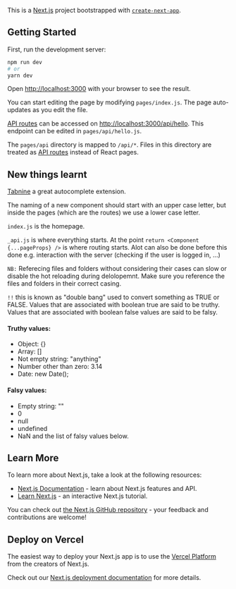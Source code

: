 This is a [Next.js](https://nextjs.org/) project bootstrapped with [`create-next-app`](https://github.com/vercel/next.js/tree/canary/packages/create-next-app).

## Getting Started

First, run the development server:

```bash
npm run dev
# or
yarn dev
```

Open [http://localhost:3000](http://localhost:3000) with your browser to see the result.

You can start editing the page by modifying `pages/index.js`. The page auto-updates as you edit the file.

[API routes](https://nextjs.org/docs/api-routes/introduction) can be accessed on [http://localhost:3000/api/hello](http://localhost:3000/api/hello). This endpoint can be edited in `pages/api/hello.js`.

The `pages/api` directory is mapped to `/api/*`. Files in this directory are treated as [API routes](https://nextjs.org/docs/api-routes/introduction) instead of React pages.

## New things learnt

[Tabnine](https://www.tabnine.com/install/vscode) a great autocomplete extension.

The naming of a new component should start with an upper case letter, but inside the pages (which are the routes) we use a lower case letter.

`index.js` is the homepage.

`_api.js` is where everything starts. At the point `return <Component {...pageProps} />` is where routing starts. Alot can also be done before this done e.g. interaction with the server (checking if the user is logged in, ...)

`NB:` Referecing files and folders without considering their cases can slow or disable the hot reloading during delolopemnt. Make sure you reference the files and folders in their correct casing.

`!!` this is known as "double bang" used to convert something as TRUE or FALSE. Values that are associated with boolean true are said to be truthy. Values that are associated with boolean false values are said to be falsy.

#### Truthy values:
- Object: {}
- Array: []
- Not empty string: "anything"
- Number other than zero: 3.14
- Date: new Date();

#### Falsy values:
- Empty string: ""
- 0
- null
- undefined
- NaN and the list of falsy values below.


## Learn More

To learn more about Next.js, take a look at the following resources:

- [Next.js Documentation](https://nextjs.org/docs) - learn about Next.js features and API.
- [Learn Next.js](https://nextjs.org/learn) - an interactive Next.js tutorial.

You can check out [the Next.js GitHub repository](https://github.com/vercel/next.js/) - your feedback and contributions are welcome!

## Deploy on Vercel

The easiest way to deploy your Next.js app is to use the [Vercel Platform](https://vercel.com/new?utm_medium=default-template&filter=next.js&utm_source=create-next-app&utm_campaign=create-next-app-readme) from the creators of Next.js.

Check out our [Next.js deployment documentation](https://nextjs.org/docs/deployment) for more details.
